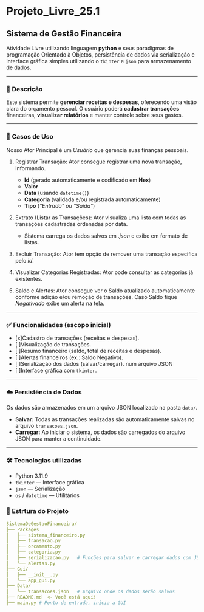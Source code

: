 # Projeto_Livre_25.1

## Sistema de Gestão Financeira
Atividade Livre utilizando linguagem **python** e seus paradigmas de programação Orientado à Objetos, persistência de dados via serialização e interface gráfica simples utilizando o `tkinter` e `json` para armazenamento de dados.

---
### 📌 Descrição
Este sistema permite **gerenciar receitas e despesas**, oferecendo uma visão clara do orçamento pessoal. O usuário poderá **cadastrar transações** financeiras, **visualizar relatórios** e manter controle sobre seus gastos.

---
### 🎴 Casos de Uso
 Nosso Ator Principal é um *Usuário* que gerencia suas finanças pessoais.
 1. Registrar Transação: Ator consegue registrar uma nova transação, informando.
    - **Id** (gerado automaticamente e codificado em **Hex**)
    - **Valor**
    - **Data** (usando `datetime()`)
    - **Categoria** (validada e/ou registrada automaticamente)
    - **Tipo** (*"Entrada" ou "Saida"*)

2. Extrato (Listar as Transações): Ator visualiza uma lista com todas as transações cadastradas ordenadas por data.
    - Sistema carrega os dados salvos em *.json* e exibe em formato de listas.

3. Excluir Transação: Ator tem opção de remover uma transação especifica pelo *id*.

4. Visualizar Categorias Registradas: Ator pode consultar as categorias já existentes.
4. Saldo e Alertas: Ator consegue ver o Saldo atualizado automaticamente conforme adição e/ou remoção de transações. Caso Saldo fique *Negativado* exibe um alerta na tela.

---
### ✅ Funcionalidades (escopo inicial)

- [x]Cadastro de transações (receitas e despesas).
- [ ]Visualização de transações.
- [ ]Resumo financeiro (saldo, total de receitas e despesas).
- [ ]Alertas financeiros (ex.: Saldo Negativo).
- [ ]Serialização dos dados (salvar/carregar). num arquivo JSON
- [ ]Interface gráfica com `tkinter`.

---

### ☁️ Persistência de Dados

Os dados são armazenados em um arquivo JSON localizado na pasta `data/`.

- **Salvar:** Todas as transações realizadas são automaticamente salvas no arquivo `transacoes.json`.
- **Carregar:** Ao iniciar o sistema, os dados são carregados do arquivo JSON para manter a continuidade.

---

### 🛠️ Tecnologias utilizadas

- Python 3.11.9
- `tkinter` — Interface gráfica
- `json` — Serialização
- `os` / `datetime` — Utilitários

### 📂 Estrtura do Projeto
```yaml
SistemaDeGestaoFinanceira/
├── Packages
│   ├── sistema_financeiro.py
│   ├── transacao.py
│   ├── orcamento.py
│   ├── categoria.py
│   ├── serializacao.py   # Funções para salvar e carregar dados com JSON
│   └── alertas.py
├── Gui/
│   ├── __init__.py
│   └── app_gui.py
├── Data/
│   └── transacoes.json   # Arquivo onde os dados serão salvos
├── README.md  <- Você está aqui!
├── main.py # Ponto de entrada, inicia a GUI
```

<!--
⚠️ deu ruim
🔧 consertando
⚙️ funcionando
🪛 arrumando
🧻 deu merda
📦 pacotes
📧 email
🔌 se ligar é sorte
💾 salvando
⭐ commit normal
☁️ cloud
>


📦 packages/
Contém as classes principais que modelam a lógica do negócio:

serializacao.py
Contém funções para salvar e carregar os dados do sistema usando JSON.
Funções como salvar_em_json(objeto, arquivo) e carregar_de_json(arquivo) estarão aqui.

transacao.py
Define a classe Transacao e suas subclasses Receita e Despesa.
Cada transação terá atributos como valor, data, categoria e descrição.

orcamento.py
Gerencia o conjunto de transações e calcula totais e saldo.

categoria.py
Registra, verifica e valida categorias.

alertas.py
Implementa a lógica de alertas financeiros, como avisar quando o usuário ultrapassa um limite definido em alguma categoria ou no orçamento total.

🖥️ gui/
Arquivos relacionados à interface gráfica com tkinter:

main_window.py
Define a janela principal da aplicação, que exibirá o resumo financeiro, lista de transações e botões para ações.

adicionar_transacao.py
Tela/formulário para o usuário inserir uma nova transação (receita ou despesa), com campos para valor, categoria, data e descrição.

📁 data/
transacoes.json
Arquivo onde todas as transações serão armazenadas e carregadas em formato JSON.

Arquivos principais fora das pastas:
main.py
Arquivo de entrada do programa. Inicializa a aplicação, carrega dados, e chama a interface gráfica.

README.md
Documentação do projeto.



📂 Sistema de Gestão Financeira
├── packages/
✅ Responsável pela lógica principal do sistema — modelagem das entidades.

__init__.py
Torna packages um pacote Python. Não terá muita lógica, mas possibilita importar facilmente as classes.

transacao.py

Define a classe Transacao (classe base).

Define subclasses como Receita e Despesa usando herança e polimorfismo.

Atributos: valor, data, categoria, descricao.

orcamento.py

Classe Orcamento que compõe várias transações.

Métodos: adicionar, remover e listar transações.

Calcula saldo, total de despesas e total de receitas.

categoria.py

Define classe Categoria.

Pode ter atributos como: nome, limite.

Útil para organizar e agrupar transações por tipo.

alertas.py

Lógica para verificar condições de alerta, como:
➡️ Gastos acima de limite da categoria.
➡️ Orçamento estourado.

Pode implementar Mixins ou classes utilitárias para adicionar esse comportamento.

├── gui/
✅ Interface gráfica com o usuário, usando tkinter.

__init__.py
Marca gui como pacote.

main_window.py

Define a janela principal:
➡️ Resumo do orçamento.
➡️ Lista de transações.
➡️ Botões para adicionar/remover transações.

adicionar_transacao.py

Define a janela/modal para o usuário cadastrar uma nova transação.

Campos: valor, data, categoria, descrição.

├── data/

serializacao.py

Funções para salvar e carregar os dados:
➡️ salvar_em_json(objeto, caminho_arquivo)
➡️ carregar_de_json(caminho_arquivo)

Utiliza o módulo padrão json.

Facilita a persistência de dados.

✅ Armazenamento físico dos dados.

transacoes.json

Arquivo onde ficam salvos todos os dados: receitas, despesas, categorias etc.

Utilizado pelo utils/serializacao.py.

├── README.md
✅ Documentação do projeto, explicando:

Objetivo.

Estrutura.

Como executar.

├── main.py
✅ Arquivo principal do sistema.

Inicializa o programa.

Carrega dados do JSON.

Executa a interface gráfica (gui/main_window.py).

✅ Resumo:
Pasta	Função Principal
packages	Modelagem das classes de domínio (negócio)
utils	Suporte para serialização e utilitários
gui	Interface gráfica com o usuário
data	Persistência de dados em JSON
Arquivos raiz	Documentação e execução (README.md, main.py)